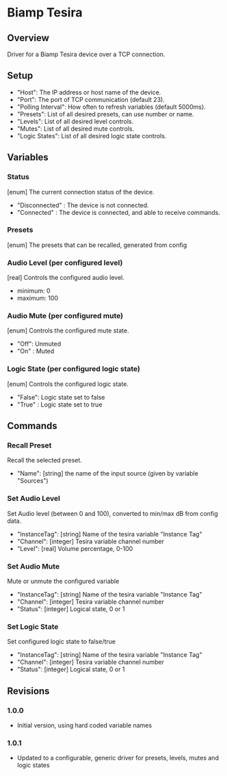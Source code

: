 # Biamp Tesira

## Overview
Driver for a Biamp Tesira device over a TCP connection.


## Setup
- "Host": The IP address or host name of the device.
- "Port": The port of TCP communication (default 23).
- "Polling Interval": How often to refresh variables (default 5000ms).
- "Presets": List of all desired presets, can use number or name.
- "Levels": List of all desired level controls.
- "Mutes": List of all desired mute controls.
- "Logic States": List of all desired logic state controls.


## Variables

### Status
[enum] The current connection status of the device.
- "Disconnected" : The device is not connected.
- "Connected" : The device is connected, and able to receive commands.

### Presets
[enum] The presets that can be recalled, generated from config

### Audio Level (per configured level)
[real] Controls the configured audio level.
- minimum: 0
- maximum: 100

### Audio Mute (per configured mute)
[enum] Controls the configured mute state.
- "Off": Unmuted
- "On" : Muted

### Logic State (per configured logic state)
[enum] Controls the configured logic state.
- "False": Logic state set to false
- "True" : Logic state set to true


## Commands

### Recall Preset
Recall the selected preset.
- "Name": [string] the name of the input source (given by variable "Sources")

### Set Audio Level
Set Audio level (between 0 and 100), converted to min/max dB from config data.
- "InstanceTag": [string] Name of the tesira variable "Instance Tag"
- "Channel": [integer] Tesira variable channel number
- "Level": [real] Volume percentage, 0-100

### Set Audio Mute
Mute or unmute the configured variable
- "InstanceTag": [string] Name of the tesira variable "Instance Tag"
- "Channel": [integer] Tesira variable channel number
- "Status": [integer] Logical state, 0 or 1

### Set Logic State
Set configured logic state to false/true
- "InstanceTag": [string] Name of the tesira variable "Instance Tag"
- "Channel": [integer] Tesira variable channel number
- "Status": [integer] Logical state, 0 or 1


## Revisions

### 1.0.0
- Initial version, using hard coded variable names

### 1.0.1
- Updated to a configurable, generic driver for presets, levels, mutes and logic states